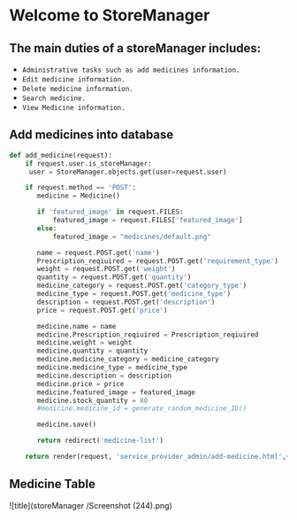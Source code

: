 # Welcome to StoreManager

## The main duties of a storeManager includes:

- `Administrative tasks such as add medicines information.`
- `Edit medicine information.`
- `Delete medicine information.`
- `Search medicine.`
- `View Medicine information.`

## Add medicines into database

```python
def add_medicine(request):
    if request.user.is_storeManager:
     user = StoreManager.objects.get(user=request.user)

    if request.method == 'POST':
       medicine = Medicine()

       if 'featured_image' in request.FILES:
           featured_image = request.FILES['featured_image']
       else:
           featured_image = "medicines/default.png"

       name = request.POST.get('name')
       Prescription_reqiuired = request.POST.get('requirement_type')
       weight = request.POST.get('weight')
       quantity = request.POST.get('quantity')
       medicine_category = request.POST.get('category_type')
       medicine_type = request.POST.get('medicine_type')
       description = request.POST.get('description')
       price = request.POST.get('price')

       medicine.name = name
       medicine.Prescription_reqiuired = Prescription_reqiuired
       medicine.weight = weight
       medicine.quantity = quantity
       medicine.medicine_category = medicine_category
       medicine.medicine_type = medicine_type
       medicine.description = description
       medicine.price = price
       medicine.featured_image = featured_image
       medicine.stock_quantity = 80
       #medicine.medicine_id = generate_random_medicine_ID()

       medicine.save()

       return redirect('medicine-list')

    return render(request, 'service_provider_admin/add-medicine.html',{'admin': user})
```

## Medicine Table

![title](storeManager /Screenshot (244).png)
